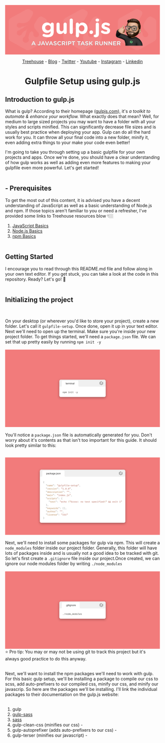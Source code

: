 <img align="center" src="./assets/01-header.png">

<div align="center">

[Treehouse](https://teamtreehouse.com) - [Blog](https://teamtreehouse.com/blog) - [Twitter](https://twitter.com/treehouse) - [Youtube](https://www.youtube.com/gotreehouse) - [Instagram](https://www.instagram.com/teamtreehouse/) - [Linkedin](https://www.linkedin.com/school/treehouse-island-inc-/)

</div>

# <p align="center">Gulpfile Setup using gulp.js</p>

## **Introduction to gulp.js**

What is gulp? According to their homepage ([gulpjs.com](https://www.gulpjs.com)), it's _a toolkit to automate & enhance your workflow._ What exactly does that mean? Well, for medium to large sized projects you may want to have a folder with all your styles and scripts minified. This can significantly decrease file sizes and is usually best practice when deploying your app. Gulp can do all the hard work for you. It can throw all your final code into a new folder, minify it, even adding extra things to your make your code even better!

I'm going to take you through setting up a basic gulpfile for your own projects and apps. Once we're done, you should have a clear understanding of how gulp works as well as adding even more features to making your gulpfile even more powerful. Let's get started!
<br>
<br>

## - Prerequisites

To get the most out of this content, it is advised you have a decent understanding of JavaScript as well as a basic understanding of Node.js and npm. If those topics aren't familiar to you or need a refresher, I've provided some links to Treehouse resources blow 👇🏼

1. [JavaScript Basics](https://teamtreehouse.com/library/javascript-basics)
2. [Node.js Basics](https://teamtreehouse.com/library/nodejs-basics-3)
3. [npm Basics](https://teamtreehouse.com/library/npm-basics-2)
   <br>
   <br>

## Getting Started

I encourage you to read through this README.md file and follow along in your own text editor. If you get stuck, you can take a look at the code in this repository. Ready? Let's go! 🚀
<br>
<br>

## Initializing the project

<br>

On your desktop (or wherever you'd like to store your project), create a new folder. Let's call it `gulpfile-setup`. Once done, open it up in your text editor. Next we'll need to open up the terminal. Make sure you're inside your new project folder. To get things started, we'll need a `package.json` file. We can set that up pretty easily by running `npm init -y`
<br>
<br>
<img align="center" src="./assets/02-npm-init.png">
<br>
<br>
You'll notice a `package.json` file is automatically generated for you. Don't worry about it's contents as that isn't too important for this guide. It should look pretty similar to this:</P>
<br>
<img align="center" src="./assets/03-package.png">
<br>
<br>
Next, we'll need to install some packages for gulp via npm. This will create a `node_modules` folder inside our project folder. Generally, this folder will have lots of packages inside and is usually not a good idea to be tracked with git. So let's first create a `.gitignore` file inside our project.Once created, we can ignore our node modules folder by writing `./node_modules`
<br>
<br>
<img align="center" src="./assets/04-node-modules.png">
⭐ Pro tip: You may or may not be using git to track this project but it's always good practice to do this anyway.
<br>
<br>

Next, we'll want to install the npm packages we'll need to work with gulp. For this basic gulp setup, we'll be installing a package to compile our css to scss, add auto-prefixers to our compiled css, minify our css, and minify our javascrip. So here are the packages we'll be installing. I'll link the individual packages to their documentation on the gulp.js website:
<br>
<br>

1. gulp
2. [gulp-sass](https://www.npmjs.com/package/gulp-sass)
3. [sass](https://www.npmjs.com/package/sass)
4. gulp-clean-css (minifies our css) -
5. gulp-autoprefixer (adds auto-prefixers to our css) -
6. gulp-terser (minifies our javascript) -
